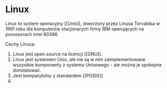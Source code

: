 # Linux
Linux to system operacyjny [[Unix]], stworzony przez Linusa Torvaldsa w 1991 roku dla komputerów stacjonarych firmy IBM operujących na porcesorach Intel 80386. 

Cechy Linuxa:
1. Linux jest open source na licencji [[GNU]].
2. Linux jest systemem Unix, ale nie są w nim zaimplementowane wszystkie komponenty z systemu Unixowego - ale można je spokojnie donstalować.
3. Jest kompatybilny z standardem [[POSIX]]
4. 